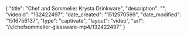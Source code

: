{
    "title": "Chef and Sommelier Krysta Drinkware",
    "description": "",
    "videoid": "132422497",
    "date_created": "1512570569",
    "date_modified": "1516756137",
    "type": "captivate",
    "layout": "video",
    "url": "\/v\/chefsommelier-glassware-mp4\/132422497"
}